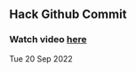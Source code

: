 
 ## Hack Github Commit 
 ### Watch video <a href="https://www.youtube.com">here</a> 
 Tue 20 Sep 2022 
